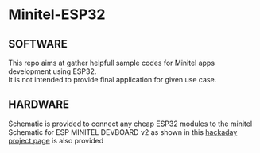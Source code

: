 # Minitel-ESP32

## SOFTWARE

This repo aims at gather helpfull sample codes for Minitel apps development using ESP32.
<br>It is not intended to provide final application for given use case.

## HARDWARE

Schematic is provided to connect any cheap ESP32 modules to the minitel 
<br>Schematic for ESP MINITEL DEVBOARD v2 as shown in this [hackaday project page](https://hackaday.io/project/180473-minitel-reuse-projects-one-board-to-rule-them-all) is also provided


